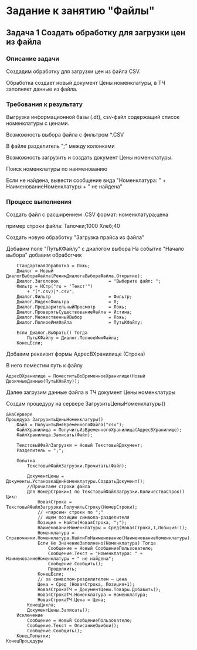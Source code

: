 # Задание к занятию "Файлы"

## Задача 1 Создать обработку для загрузки цен из файла

### Описание задачи

Создадим обработку для загрузки цен из файла CSV.

Обработка создает новый документ Цены номенклатуры, 
в ТЧ заполняет данные из файла.

### Требования к результату

Выгрузка информационной базы (.dt), csv-файл содержащий список номенклатуры с ценами.

Возможность выбора файла с фильтром *.CSV

В файле разделитель ";" между колонками

Возможность загрузить и создать документ Цены номенклатуры.

Поиск номенклатуры по наименованию

Если не найдена, вывести сообщение вида
"Номенклатура: " + НаименованиеНоменклатуры + " не найдена"

### Процесс выполнения

Создать файл с расширением .CSV
формат: номенклатура;цена

пример строки файла:
Тапочки;1000
Хлеб;40

Создать новую обработку "Загрузка прайса из файла"

Добавим поле "ПутьКФайлу" с диалогом выбора
На событие "Начало выбора" добавим обработчик
```bsl
	СтандартнаяОбработка = Ложь;
	Диалог = Новый ДиалогВыбораФайла(РежимДиалогаВыбораФайла.Открытие);
	Диалог.Заголовок     			   = "Выберите файл: ";
	Фильтр = НСтр("ru = 'Текст'")
	    + "(*.csv)|*.csv";
	Диалог.Фильтр 		 			   = Фильтр;
	Диалог.ИндексФильтра 			   = 0;
	Диалог.ПредварительныйПросмотр     = Ложь;
	Диалог.ПроверятьСуществованиеФайла = Истина;
	Диалог.МножественныйВыбор          = Ложь; 
	Диалог.ПолноеИмяФайла              = ПутьКФайлу;
	
	Если Диалог.Выбрать() Тогда
		ПутьКФайлу = Диалог.ПолноеИмяФайла;
	КонецЕсли;
```
Добавим реквизит формы
АдресВХранилище (Строка)

В него поместим путь к файлу
```bsl
АдресВХранилище = ПоместитьВоВременноеХранилище(Новый ДвоичныеДанные(ПутьКФайлу));
```
Далее загрузим данные файла в ТЧ документ Цены номенклатуры

Создам процедуру на сервере ЗагрузитьЦеныНоменклатуры()
```bsl
&НаСервере
Процедура ЗагрузитьЦеныНоменклатуры()
	Файл = ПолучитьИмяВременногоФайла("csv");
	ФайлХранилища = ПолучитьИзВременногоХранилища(АдресВХранилище);
	ФайлХранилища.Записать(Файл);
	
	ТекстовыйФайлЗагрузки = Новый ТекстовыйДокумент;
	Разделитель = ";";
	
	Попытка	
		ТекстовыйФайлЗагрузки.Прочитать(Файл);
		
		ДокументЦены = Документы.УстановкаЦенНоменклатуры.СоздатьДокумент();
		//Прочитаем строки файла
		Для НомерСтроки=1 по ТекстовыйФайлЗагрузки.КоличествоСтрок() Цикл
			НоваяСтрока = ТекстовыйФайлЗагрузки.ПолучитьСтроку(НомерСтроки);
			// «парсим» строки по ";"
			// ищем позицию символа-разделителя
			Позиция = Найти(НоваяСтрока, ";");
			НаименованиеНоменклатуры = Сред(НоваяСтрока,1,Позиция-1);
			Номенклатура = Справочники.Номенклатура.НайтиПоНаименованию(НаименованиеНоменклатуры);
			Если Не ЗначениеЗаполнено(Номенклатура) Тогда
				Сообщение = Новый СообщениеПользователю;
				Сообщение.Текст = "Номенклатура: " + НаименованиеНоменклатуры + " не найдена";
				Сообщение.Сообщить();
				Продолжить;
			КонецЕсли;
			// за символом-резделителем – цена
			Цена = Сред (НоваяСтрока, Позиция+1);
			НоваяСтрокаТЧ = ДокументЦены.Товары.Добавить();
			НоваяСтрокаТЧ.Номенклатура = Номенклатура;
			НоваяСтрокаТЧ.Цена = Цена;
		КонецЦикла;	
		ДокументЦены.Записать();
	Исключение
		Сообщение = Новый СообщениеПользователю;
		Сообщение.Текст = ОписаниеОшибки();
		Сообщение.Сообщить();
	КонецПопытки;
КонецПроцедуры
```
